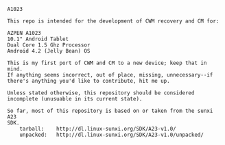 	A1023

	This repo is intended for the development of CWM recovery and CM for:

	AZPEN A1023
	10.1" Android Tablet
	Dual Core 1.5 Ghz Processor
	Android 4.2 (Jelly Bean) OS

	This is my first port of CWM and CM to a new device; keep that in mind.
	If anything seems incorrect, out of place, missing, unnecessary--if 
	there's anything you'd like to contribute, hit me up.

	Unless stated otherwise, this repository should be considered 
	incomplete (unusuable in its current state).

	So far, most of this repository is based on or taken from the sunxi A23
	SDK.
		tarball:	http://dl.linux-sunxi.org/SDK/A23-v1.0/
		unpacked:	http://dl.linux-sunxi.org/SDK/A23-v1.0/unpacked/
